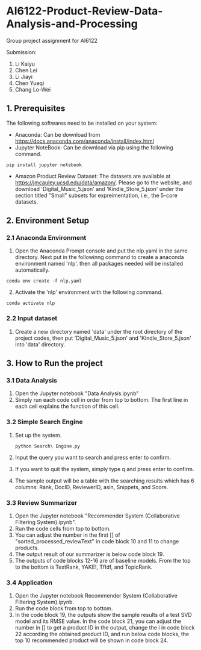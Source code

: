 # AI6122-Product-Review-Data-Analysis-and-Processing

Group project assignment for AI6122

Submission:

1. Li Kaiyu
2. Chen Lei
3. Li Jiayi
4. Chen Yueqi
5. Chang Lo-Wei

## 1. Prerequisites

The following softwares need to be installed on your system:

- Anaconda: Can be download from https://docs.anaconda.com/anaconda/install/index.html
- Jupyter NoteBook: Can be download via pip using the following command.
```
pip install jupyter notebook
```
- Amazon Product Review Dataset: The datasets are available at https://jmcauley.ucsd.edu/data/amazon/. Please go to the website, and download 'Digital_Music_5.json' and 'Kindle_Store_5.json' under the section titled "Small" subsets for expreimentation, i.e., the 5-core datasets.

## 2. Environment Setup

### 2.1 Anaconda Environment

1.  Open the Anaconda Prompt console and put the nlp.yaml in the same directory. Next put in the followinng command to create a anaconda environment named 'nlp'. then all packages needed will be installed automatically.

```
conda env create -f nlp.yaml
```

2.  Activate the 'nlp' environment with the following command.

```
conda activate nlp
```

### 2.2 Input dataset

1. Create a new directory named 'data' under the root directory of the project codes, then put 'Digital_Music_5.json' and 'Kindle_Store_5.json' into 'data' directory.

## 3. How to Run the project

### 3.1 Data Analysis
1. Open the Jupyter notebook "Data Analysis.ipynb"
2. Simply run each code cell in order from top to bottom. The first line in each cell explains the function
of this cell.

### 3.2 Simple Search Engine

1. Set up the system.

   ```
   python Search\ Engine.py
   ```

2. Input the query you want to search and press enter to confirm.
3. If you want to quit the system, simply type q and press enter to confirm.
4. The sample output will be a table with the searching results which has 6 columns: Rank, DocID, ReviewerID, asin, Snippets, and Score.

### 3.3 Review Summarizer

1. Open the Jupyter notebook "Recommender System (Collaborative Filtering System).ipynb".
2. Run the code cells from top to bottom.
3. You can adjust the number in the first [] of "sorted_processed_reviewText" in code block 10 and 11 to change products.
4. The output result of our summarizer is below code block 19.
5. The outputs of code blocks 12-16 are of baseline models. From the top to the bottom is TextRank, YAKE!, TfIdf, and TopicRank.

### 3.4 Application

1. Open the Jupyter notebook Recommender System (Collaborative Filtering System).ipynb.
2. Run the code block from top to bottom.
3. In the code block 19, the outputs show the sample results of a test SVD model and its RMSE value. In the code block 21, you can adjust the number in [] to get a product ID in the output, change the i in code block 22 according the obtained product ID, and run below code blocks, the top 10 recommended product will be shown in code block 24.
